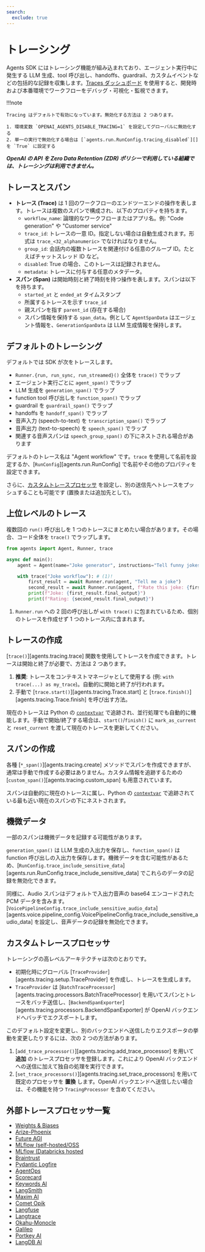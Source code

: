 ```yaml
---
search:
  exclude: true
---
```

# トレーシング

Agents SDK にはトレーシング機能が組み込まれており、エージェント実行中に発生する LLM 生成、tool 呼び出し、handoffs、guardrail、カスタムイベントなどの包括的な記録を収集します。[Traces ダッシュボード](https://platform.openai.com/traces) を使用すると、開発時および本番環境でワークフローをデバッグ・可視化・監視できます。

!!!note

    Tracing はデフォルトで有効になっています。無効化する方法は 2 つあります。

    1. 環境変数 `OPENAI_AGENTS_DISABLE_TRACING=1` を設定してグローバルに無効化する  
    2. 単一の実行で無効化する場合は [`agents.run.RunConfig.tracing_disabled`][] を `True` に設定する

***OpenAI の API を Zero Data Retention (ZDR) ポリシーで利用している組織では、トレーシングは利用できません。***

## トレースとスパン

-   **トレース (Trace)** は 1 回のワークフローのエンドツーエンドの操作を表します。トレースは複数のスパンで構成され、以下のプロパティを持ちます。  
    -   `workflow_name`: 論理的なワークフローまたはアプリ名。例: "Code generation" や "Customer service"  
    -   `trace_id`: トレースの一意 ID。指定しない場合は自動生成されます。形式は `trace_<32_alphanumeric>` でなければなりません。  
    -   `group_id`: 会話内の複数トレースを関連付ける任意のグループ ID。たとえばチャットスレッド ID など。  
    -   `disabled`: True の場合、このトレースは記録されません。  
    -   `metadata`: トレースに付与する任意のメタデータ。  
-   **スパン (Span)** は開始時刻と終了時刻を持つ操作を表します。スパンは以下を持ちます。  
    -   `started_at` と `ended_at` タイムスタンプ  
    -   所属するトレースを示す `trace_id`  
    -   親スパンを指す `parent_id` (存在する場合)  
    -   スパン情報を保持する `span_data`。例として `AgentSpanData` はエージェント情報を、`GenerationSpanData` は LLM 生成情報を保持します。  

## デフォルトのトレーシング

デフォルトでは SDK が次をトレースします。

-   `Runner.{run, run_sync, run_streamed}()` 全体を `trace()` でラップ
-   エージェント実行ごとに `agent_span()` でラップ
-   LLM 生成を `generation_span()` でラップ
-   function tool 呼び出しを `function_span()` でラップ
-   guardrail を `guardrail_span()` でラップ
-   handoffs を `handoff_span()` でラップ
-   音声入力 (speech-to-text) を `transcription_span()` でラップ
-   音声出力 (text-to-speech) を `speech_span()` でラップ
-   関連する音声スパンは `speech_group_span()` の下にネストされる場合があります

デフォルトのトレース名は "Agent workflow" です。`trace` を使用して名前を設定するか、[`RunConfig`][agents.run.RunConfig] で名前やその他のプロパティを設定できます。

さらに、[カスタムトレースプロセッサ](#custom-tracing-processors) を設定し、別の送信先へトレースをプッシュすることも可能です (置換または追加先として)。

## 上位レベルのトレース

複数回の `run()` 呼び出しを 1 つのトレースにまとめたい場合があります。その場合、コード全体を `trace()` でラップします。

```python
from agents import Agent, Runner, trace

async def main():
    agent = Agent(name="Joke generator", instructions="Tell funny jokes.")

    with trace("Joke workflow"): # (1)!
        first_result = await Runner.run(agent, "Tell me a joke")
        second_result = await Runner.run(agent, f"Rate this joke: {first_result.final_output}")
        print(f"Joke: {first_result.final_output}")
        print(f"Rating: {second_result.final_output}")
```

1. `Runner.run` への 2 回の呼び出しが `with trace()` に包まれているため、個別のトレースを作成せず 1 つのトレース内に含まれます。

## トレースの作成

[`trace()`][agents.tracing.trace] 関数を使用してトレースを作成できます。トレースは開始と終了が必要で、方法は 2 つあります。

1. **推奨**: トレースをコンテキストマネージャとして使用する (例: `with trace(...) as my_trace`)。自動的に開始と終了が行われます。  
2. 手動で [`trace.start()`][agents.tracing.Trace.start] と [`trace.finish()`][agents.tracing.Trace.finish] を呼び出す方法。

現在のトレースは Python の [`contextvar`](https://docs.python.org/3/library/contextvars.html) で追跡され、並行処理でも自動的に機能します。手動で開始/終了する場合は、`start()`/`finish()` に `mark_as_current` と `reset_current` を渡して現在のトレースを更新してください。

## スパンの作成

各種 [`*_span()`][agents.tracing.create] メソッドでスパンを作成できますが、通常は手動で作成する必要はありません。カスタム情報を追跡するための [`custom_span()`][agents.tracing.custom_span] も用意されています。

スパンは自動的に現在のトレースに属し、Python の [`contextvar`](https://docs.python.org/3/library/contextvars.html) で追跡されている最も近い現在のスパンの下にネストされます。

## 機微データ

一部のスパンは機微データを記録する可能性があります。

`generation_span()` は LLM 生成の入出力を保存し、`function_span()` は function 呼び出しの入出力を保存します。機微データを含む可能性があるため、[`RunConfig.trace_include_sensitive_data`][agents.run.RunConfig.trace_include_sensitive_data] でこれらのデータの記録を無効化できます。

同様に、Audio スパンはデフォルトで入出力音声の base64 エンコードされた PCM データを含みます。[`VoicePipelineConfig.trace_include_sensitive_audio_data`][agents.voice.pipeline_config.VoicePipelineConfig.trace_include_sensitive_audio_data] を設定し、音声データの記録を無効化できます。

## カスタムトレースプロセッサ

トレーシングの高レベルアーキテクチャは次のとおりです。

-   初期化時にグローバル [`TraceProvider`][agents.tracing.setup.TraceProvider] を作成し、トレースを生成します。  
-   `TraceProvider` は [`BatchTraceProcessor`][agents.tracing.processors.BatchTraceProcessor] を用いてスパンとトレースをバッチ送信し、[`BackendSpanExporter`][agents.tracing.processors.BackendSpanExporter] が OpenAI バックエンドへバッチでエクスポートします。  

このデフォルト設定を変更し、別のバックエンドへ送信したりエクスポータの挙動を変更したりするには、次の 2 つの方法があります。

1. [`add_trace_processor()`][agents.tracing.add_trace_processor] を用いて **追加** のトレースプロセッサを登録します。これにより OpenAI バックエンドへの送信に加えて独自の処理を実行できます。  
2. [`set_trace_processors()`][agents.tracing.set_trace_processors] を用いて既定のプロセッサを **置換** します。OpenAI バックエンドへ送信したい場合は、その機能を持つ `TracingProcessor` を含めてください。

## 外部トレースプロセッサ一覧

-   [Weights & Biases](https://weave-docs.wandb.ai/guides/integrations/openai_agents)
-   [Arize-Phoenix](https://docs.arize.com/phoenix/tracing/integrations-tracing/openai-agents-sdk)
-   [Future AGI](https://docs.futureagi.com/future-agi/products/observability/auto-instrumentation/openai_agents)
-   [MLflow (self-hosted/OSS](https://mlflow.org/docs/latest/tracing/integrations/openai-agent)
-   [MLflow (Databricks hosted](https://docs.databricks.com/aws/en/mlflow/mlflow-tracing#-automatic-tracing)
-   [Braintrust](https://braintrust.dev/docs/guides/traces/integrations#openai-agents-sdk)
-   [Pydantic Logfire](https://logfire.pydantic.dev/docs/integrations/llms/openai/#openai-agents)
-   [AgentOps](https://docs.agentops.ai/v1/integrations/agentssdk)
-   [Scorecard](https://docs.scorecard.io/docs/documentation/features/tracing#openai-agents-sdk-integration)
-   [Keywords AI](https://docs.keywordsai.co/integration/development-frameworks/openai-agent)
-   [LangSmith](https://docs.smith.langchain.com/observability/how_to_guides/trace_with_openai_agents_sdk)
-   [Maxim AI](https://www.getmaxim.ai/docs/observe/integrations/openai-agents-sdk)
-   [Comet Opik](https://www.comet.com/docs/opik/tracing/integrations/openai_agents)
-   [Langfuse](https://langfuse.com/docs/integrations/openaiagentssdk/openai-agents)
-   [Langtrace](https://docs.langtrace.ai/supported-integrations/llm-frameworks/openai-agents-sdk)
-   [Okahu-Monocle](https://github.com/monocle2ai/monocle)
-   [Galileo](https://v2docs.galileo.ai/integrations/openai-agent-integration#openai-agent-integration)
-   [Portkey AI](https://portkey.ai/docs/integrations/agents/openai-agents)
-   [LangDB AI](https://docs.langdb.ai/getting-started/working-with-agent-frameworks/working-with-openai-agents-sdk)